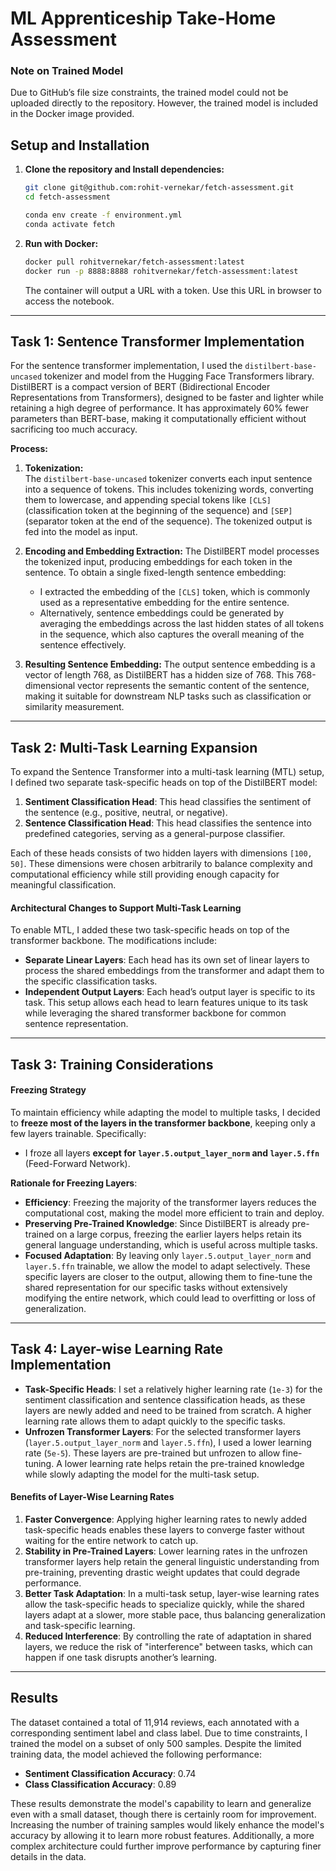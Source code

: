# ML Apprenticeship Take-Home Assessment

### Note on Trained Model

Due to GitHub’s file size constraints, the trained model could not be uploaded directly to the repository. However, the trained model is included in the Docker image provided.


## Setup and Installation

1. **Clone the repository and Install dependencies:**
   ```bash
   git clone git@github.com:rohit-vernekar/fetch-assessment.git
   cd fetch-assessment
   
   conda env create -f environment.yml
   conda activate fetch
   ```

2. **Run with Docker:**
   ```bash
   docker pull rohitvernekar/fetch-assessment:latest
   docker run -p 8888:8888 rohitvernekar/fetch-assessment:latest
   ```
    The container will output a URL with a token. Use this URL in browser to access the notebook.
---

## Task 1: Sentence Transformer Implementation

For the sentence transformer implementation, I used the `distilbert-base-uncased` tokenizer and model from the Hugging Face Transformers library. DistilBERT is a compact version of BERT (Bidirectional Encoder Representations from Transformers), designed to be faster and lighter while retaining a high degree of performance. It has approximately 60% fewer parameters than BERT-base, making it computationally efficient without sacrificing too much accuracy.

**Process:**
1. **Tokenization:**  
   The `distilbert-base-uncased` tokenizer converts each input sentence into a sequence of tokens. This includes tokenizing words, converting them to lowercase, and appending special tokens like `[CLS]` (classification token at the beginning of the sequence) and `[SEP]` (separator token at the end of the sequence). The tokenized output is fed into the model as input.

2. **Encoding and Embedding Extraction:**
   The DistilBERT model processes the tokenized input, producing embeddings for each token in the sentence. To obtain a single fixed-length sentence embedding:
   - I extracted the embedding of the `[CLS]` token, which is commonly used as a representative embedding for the entire sentence. 
   - Alternatively, sentence embeddings could be generated by averaging the embeddings across the last hidden states of all tokens in the sequence, which also captures the overall meaning of the sentence effectively.

3. **Resulting Sentence Embedding:**
   The output sentence embedding is a vector of length 768, as DistilBERT has a hidden size of 768. This 768-dimensional vector represents the semantic content of the sentence, making it suitable for downstream NLP tasks such as classification or similarity measurement.

---

## Task 2: Multi-Task Learning Expansion

To expand the Sentence Transformer into a multi-task learning (MTL) setup, I defined two separate task-specific heads on top of the DistilBERT model:

1. **Sentiment Classification Head**: This head classifies the sentiment of the sentence (e.g., positive, neutral, or negative).
2. **Sentence Classification Head**: This head classifies the sentence into predefined categories, serving as a general-purpose classifier.

Each of these heads consists of two hidden layers with dimensions `[100, 50]`. These dimensions were chosen arbitrarily to balance complexity and computational efficiency while still providing enough capacity for meaningful classification.

#### Architectural Changes to Support Multi-Task Learning
To enable MTL, I added these two task-specific heads on top of the transformer backbone. The modifications include:
- **Separate Linear Layers**: Each head has its own set of linear layers to process the shared embeddings from the transformer and adapt them to the specific classification tasks.
- **Independent Output Layers**: Each head’s output layer is specific to its task. This setup allows each head to learn features unique to its task while leveraging the shared transformer backbone for common sentence representation.

---
## Task 3: Training Considerations
#### Freezing Strategy
To maintain efficiency while adapting the model to multiple tasks, I decided to **freeze most of the layers in the transformer backbone**, keeping only a few layers trainable. Specifically:
- I froze all layers **except for `layer.5.output_layer_norm` and `layer.5.ffn`** (Feed-Forward Network).
  
**Rationale for Freezing Layers**:
- **Efficiency**: Freezing the majority of the transformer layers reduces the computational cost, making the model more efficient to train and deploy.
- **Preserving Pre-Trained Knowledge**: Since DistilBERT is already pre-trained on a large corpus, freezing the earlier layers helps retain its general language understanding, which is useful across multiple tasks.
- **Focused Adaptation**: By leaving only `layer.5.output_layer_norm` and `layer.5.ffn` trainable, we allow the model to adapt selectively. These specific layers are closer to the output, allowing them to fine-tune the shared representation for our specific tasks without extensively modifying the entire network, which could lead to overfitting or loss of generalization.

---
## Task 4: Layer-wise Learning Rate Implementation

- **Task-Specific Heads**: I set a relatively higher learning rate (`1e-3`) for the sentiment classification and sentence classification heads, as these layers are newly added and need to be trained from scratch. A higher learning rate allows them to adapt quickly to the specific tasks.
- **Unfrozen Transformer Layers**: For the selected transformer layers (`layer.5.output_layer_norm` and `layer.5.ffn`), I used a lower learning rate (`5e-5`). These layers are pre-trained but unfrozen to allow fine-tuning. A lower learning rate helps retain the pre-trained knowledge while slowly adapting the model for the multi-task setup.

#### Benefits of Layer-Wise Learning Rates
1. **Faster Convergence**: Applying higher learning rates to newly added task-specific heads enables these layers to converge faster without waiting for the entire network to catch up.
2. **Stability in Pre-Trained Layers**: Lower learning rates in the unfrozen transformer layers help retain the general linguistic understanding from pre-training, preventing drastic weight updates that could degrade performance.
3. **Better Task Adaptation**: In a multi-task setup, layer-wise learning rates allow the task-specific heads to specialize quickly, while the shared layers adapt at a slower, more stable pace, thus balancing generalization and task-specific learning.
4. **Reduced Interference**: By controlling the rate of adaptation in shared layers, we reduce the risk of "interference" between tasks, which can happen if one task disrupts another’s learning.
---

## Results

The dataset contained a total of 11,914 reviews, each annotated with a corresponding sentiment label and class label. Due to time constraints, I trained the model on a subset of only 500 samples. Despite the limited training data, the model achieved the following performance:

- **Sentiment Classification Accuracy**: 0.74
- **Class Classification Accuracy**: 0.89

These results demonstrate the model's capability to learn and generalize even with a small dataset, though there is certainly room for improvement. Increasing the number of training samples would likely enhance the model's accuracy by allowing it to learn more robust features. Additionally, a more complex architecture could further improve performance by capturing finer details in the data.
